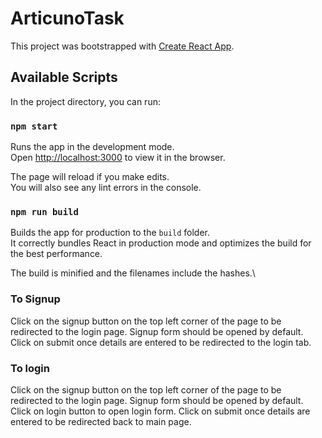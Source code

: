 # ArticunoTask

This project was bootstrapped with [Create React App](https://github.com/facebook/create-react-app).

## Available Scripts

In the project directory, you can run:

### `npm start`

Runs the app in the development mode.\
Open [http://localhost:3000](http://localhost:3000) to view it in the browser.

The page will reload if you make edits.\
You will also see any lint errors in the console.

### `npm run build`

Builds the app for production to the `build` folder.\
It correctly bundles React in production mode and optimizes the build for the best performance.

The build is minified and the filenames include the hashes.\


### To Signup

Click on the signup button on the top left corner of the page to be redirected to the login page. Signup 
form should be opened by default. Click on submit once details are entered to be redirected to the login 
tab.

### To login 

Click on the signup button on the top left corner of the page to be redirected to the login page. Signup 
form should be opened by default. Click on login button to open login form. Click on submit once details are
entered to be redirected back to main page.
